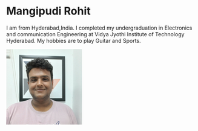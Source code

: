 # Mangipudi Rohit
I am from Hyderabad,India. I completed my undergraduation in Electronics and communication Engineering at Vidya Jyothi Institute of Technology Hyderabad. My hobbies are to play Guitar and Sports. 


![My image](https://github.com/S554046/assignment2-Mangipudi/blob/main/Image.jpg)